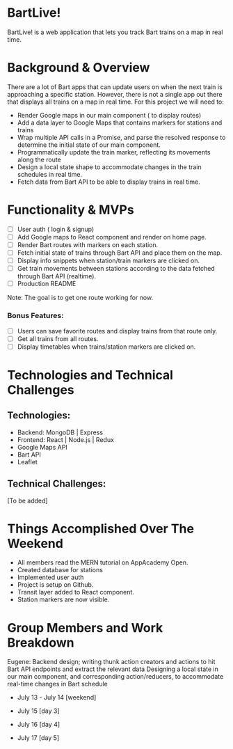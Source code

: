 # BartLive!

BartLive! is a web application that lets you track Bart trains on a map in real time. 

# Background & Overview

There are a lot of Bart apps that can update users on when the next train is approaching a specific station. However,  there is not a single app out there that displays all trains on a map in real time. For this project we will need to:

* Render Google maps in our main component ( to display routes)
* Add a data layer to Google Maps that contains markers for stations and trains
* Wrap multiple API calls in a Promise, and parse the resolved response to determine the initial state of our main component.
* Programmatically update the train marker, reflecting its movements along the route
* Design a local state shape to accommodate changes in the train schedules in real time.
* Fetch data from Bart API to be able to display trains in real time.


# Functionality & MVPs

- [ ] User auth ( login & signup)
- [ ] Add Google maps to React component and render on home page.
- [ ] Render Bart routes with markers on each station.
- [ ] Fetch initial state of trains through Bart API and place them on the map.
- [ ] Display info snippets when station/train markers are clicked on.
- [ ] Get train movements between stations according to the data fetched through Bart API (realtime).
- [ ] Production README

Note: The goal is to get one route working for now.

### Bonus Features:

- [ ] Users can save favorite routes and display trains from that route only.
- [ ] Get all trains from all routes.
- [ ] Display timetables when trains/station markers are clicked on.

# Technologies and Technical Challenges

## Technologies:

- Backend: MongoDB | Express
- Frontend: React | Node.js | Redux
- Google Maps API
- Bart API
- Leaflet

## Technical Challenges:

[To be added]


# Things Accomplished Over The Weekend

* All members read the MERN tutorial on AppAcademy Open.
* Created database for stations
* Implemented user auth
* Project is setup on Github.
* Transit layer added to React component.
* Station markers are now visible.


# Group Members and Work Breakdown
Eugene: Backend design; writing thunk action creators and actions to hit Bart API endpoints and extract the relevant data
Designing a local state in our main component, and corresponding action/reducers, to accommodate real-time changes in Bart schedule

* July 13 - July 14 [weekend]




* July 15 [day 3]




* July 16 [day 4]




* July 17 [day 5]




